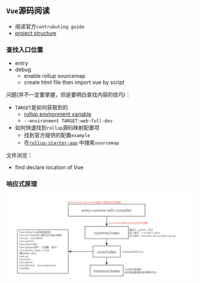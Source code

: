 ## `Vue`源码阅读
* 阅读官方`contrubuting guide`
* [project structure](https://github.com/vuejs/vue/blob/dev/.github/CONTRIBUTING.md#project-structure)

### 查找入口位置
* entry
* debug
  * enable rollup sourcemap
  * create html file then import vue by script
  
问题(并不一定要掌握，但是要明白查找内容的技巧)：
* `TARGET`是如何获取到的
  * [rollup environment variable](https://rollupjs.org/guide/en/#--environment-values)
  * `--environment TARGET:web-full-dev`
* 如何快速找到`rollup`源码映射配置项
  * 找到官方提供的配置`example`
  * 在[`rollup-starter-app`](https://github.com/rollup/rollup-starter-app) 中搜索`sourcemap`
  
  
文件浏览：  
* find declare location of Vue
  


### 响应式原理


![](https://raw.githubusercontent.com/wangkaiwd/drawing-bed/master/20200910233515.png)
